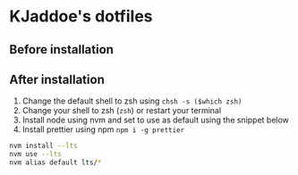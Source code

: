# KJaddoe's dotfiles

## Before installation

## After installation

1. Change the default shell to zsh using `chsh -s ($which zsh)`
2. Change your shell to zsh (`zsh`) or restart your terminal
3. Install node using nvm and set to use as default using the snippet below
4. Install prettier using npm `npm i -g prettier`

```bash
nvm install --lts
nvm use --lts
nvm alias default lts/*
```
